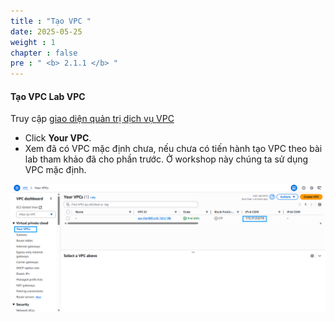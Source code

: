 ```yaml
---
title : "Tạo VPC "
date: 2025-05-25 
weight : 1 
chapter : false
pre : " <b> 2.1.1 </b> "
---
```



#### Tạo VPC **Lab VPC**
Truy cập [giao diện quản trị dịch vụ VPC](https://console.aws.amazon.com/vpc/home)
  + Click **Your VPC**.
  + Xem đã có VPC mặc định chưa, nếu chưa có tiến hành tạo VPC theo bài lab tham khảo đã cho phần trước. Ở workshop này chúng ta sử dụng VPC mặc định. 

![VPC-default](/images/2.prerequisite/002-createvpc.png)

